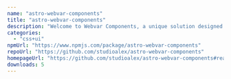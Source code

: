 ```yaml
---
name: "astro-webvar-components"
title: "astro-webvar-components"
description: "Welcome to Webvar Components, a unique solution designed to simplify web development for everyone. As a developer, I've seen firsthand the challenges of maintaining personal and small business websites. The advent of Astro JS opened a new world of possibi"
categories:
  - "css+ui"
npmUrl: "https://www.npmjs.com/package/astro-webvar-components"
repoUrl: "https://github.com/studioalex/astro-webvar-components"
homepageUrl: "https://github.com/studioalex/astro-webvar-components#readme"
downloads: 5
---
```

